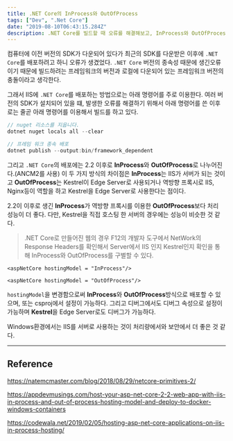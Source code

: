 ```yaml
---
title: .NET Core의 InProcess와 OutOfProcess
tags: ["Dev", ".Net Core"]
date: "2019-08-10T06:43:15.284Z"
description: .NET Core를 빌드할 때 오류를 해결해보고, InProcess와 OutOfProcess에 대해서 간단하게 알아봅니다.
---
```


컴퓨터에 이전 버전의 SDK가 다운되어 있다가 최근의 SDK를 다운받은 이후에 `.NET Core`를 배포하려고 하니 오류가 생겼었다. `.NET Core` 버전의 종속성 때문에 생긴오류이기 때문에 빌드하려는 프레임워크의 버전과 로컬에 다운되어 있는 프레임워크 버전의 충돌이라고 생각한다.

그래서 IIS에 `.NET Core`를 배포하는 방법으로는 아래 명령어를 주로 이용한다. 여러 버전의 SDK가 설치되어 있을 떄, 발생한 오류를 해결하기 위해서 아래 명령어를 쓴 이후로는 줄곧 아래 명령어를 이용해서 빌드를 하고 있다.

```csharp
// nuget 리소스를 지웁니다.
dotnet nuget locals all --clear

// 프레임 워크 종속 배포
dotnet publish --output:bin/framework_dependent
```

그리고 `.NET Core`의 배포에는 2.2 이후로 **InProcess**와 **OutOfProcess**로 나누어진다.(ANCM2를 사용) 이 두 가지 방식의 차이점은 **InProcess**는 IIS가 서버가 되는 것이고 **OutOfProcess**는 Kestrel이 Edge Server로 사용되거나 역방향 프록시로 IIS, Nginx등이 역할을 하고 Kestrel을 Edge Server로 사용한다는 점이다.

2.2이 이후로 생긴 **InProcess**가 역방향 프록시를 이용한 **OutOfProcess**보다 처리 성능이 더 좋다. 다만, Kestrel을 직접 호스팅 한 서버의 경우에는 성능이 비슷한 것 같다.

>.NET Core로 만들어진 웹의 경우 F12의 개발자 도구에서 NetWork의 Response Headers를 확인해서 Server에서 IIS 인지 Kestrel인지 확인을 통해 InProcess와 OutOfProcess를 구별할 수 있다.

```
<aspNetCore hostingModel = "InProcess"/>
```

```
<aspNetCore hostingModel = "OutOfProcess"/>
```

`hostingModel`을 변경함으로써 **InProcess**와 **OutOfProcess**방식으로 배포할 수 있으며, 또는 csproj에서 설정이 가능하다. 그리고 디버그에서도 디버그 속성으로 설정이 가능하며 **Kestrel**을 Edge Server로도 디버그가 가능하다.

Windows환경에서는 IIS를 서버로 사용하는 것이 처리량에서와 보안에서 더 좋은 것 같다.

---
## Reference

https://natemcmaster.com/blog/2018/08/29/netcore-primitives-2/

https://appdevmusings.com/host-your-asp-net-core-2-2-web-app-with-iis-in-process-and-out-of-process-hosting-model-and-deploy-to-docker-windows-containers

https://codewala.net/2019/02/05/hosting-asp-net-core-applications-on-iis-in-process-hosting/


